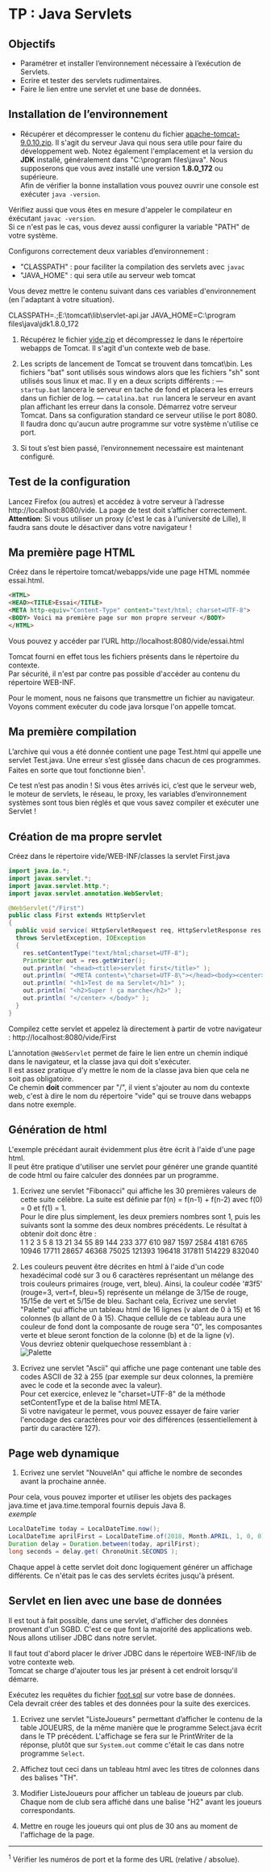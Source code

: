 # TP : Java Servlets

## Objectifs

- Paramétrer et installer l’environnement nécessaire à l’exécution de Servlets. 
- Ecrire et tester des servlets rudimentaires. 
- Faire le lien entre une servlet et une base de données.


## Installation de l’environnement

- Récupérer et décompresser le contenu du fichier [apache-tomcat-9.0.10.zip](http://apache.mirrors.ovh.net/ftp.apache.org/dist/tomcat/tomcat-9/v9.0.10/bin/apache-tomcat-9.0.10.zip). Il s'agit du serveur Java qui nous sera utile pour faire du développement web.
Notez également l'emplacement et la version du __JDK__ installé, généralement dans "C:\program files\java\". Nous supposerons que vous avez installé une version __1.8.0_172__ ou supérieure.  
Afin de vérifier la bonne installation vous pouvez ouvrir une console est exécuter `java -version`.

Vérifiez aussi que vous êtes en mesure d'appeler le compilateur en éxécutant `javac -version`.  
Si ce n'est pas le cas, vous devez aussi configurer la variable "PATH" de votre système.

Configurons correctement deux variables d’environnement :
- "CLASSPATH" : pour faciliter la compilation des servlets avec `javac`
- "JAVA_HOME" : qui sera utile au serveur web tomcat

Vous devez mettre le contenu suivant dans ces variables d'environnement (en l'adaptant à votre situation).

CLASSPATH=.;E:\tomcat\lib\servlet-api.jar
JAVA_HOME=C:\program files\java\jdk1.8.0_172

1. Récupérez le fichier [vide.zip](vide.zip) et décompressez le dans le répertoire webapps de Tomcat. Il s'agit d'un contexte web de base.  

1. Les scripts de lancement de Tomcat se trouvent dans tomcat\bin. Les fichiers "bat" sont utilisés sous windows alors que les fichiers "sh" sont utilisés sous linux et mac. Il y en a deux scripts différents :
— `startup.bat` lancera le serveur en tache de fond et placera les erreurs dans un fichier de log.
— `catalina.bat run` lancera le serveur en avant plan affichant les erreur dans la console.
Démarrez votre serveur Tomcat. Dans sa configuration standard ce serveur utilise le port 8080.  
Il faudra donc qu'aucun autre programme sur votre système n'utilise ce port.  

1. Si tout s’est bien passé, l’environnement necessaire est maintenant configuré.

## Test de la configuration

Lancez Firefox (ou autres) et accédez à votre serveur à l’adresse http://localhost:8080/vide. La page de test doit s’afficher correctement.  
__Attention__: Si vous utiliser un proxy (c'est le cas à l'université de Lille), Il faudra sans doute le désactiver dans votre navigateur !


## Ma première page HTML

Créez dans le répertoire tomcat/webapps/vide une page HTML nommée essai.html.

```html
<HTML>
<HEAD><TITLE>Essai</TITLE>
<META http-equiv="Content-Type" content="text/html; charset=UTF-8">
<BODY> Voici ma première page sur mon propre serveur </BODY>
</HTML>
```

Vous pouvez y accéder par l’URL http://localhost:8080/vide/essai.html

Tomcat fourni en effet tous les fichiers présents dans le répertoire du contexte.  
Par sécurité, il n'est par contre pas possible d'accéder au contenu du répertoire WEB-INF.

Pour le moment, nous ne faisons que transmettre un fichier au navigateur.  
Voyons comment exécuter du code java lorsque l'on appelle tomcat.

## Ma première compilation

L’archive qui vous a été donnée contient une page Test.html qui appelle une servlet Test.java. Une erreur s’est glissée dans chacun de ces programmes. Faites en sorte que tout fonctionne bien<sup>1</sup>.

Ce test n’est pas anodin ! Si vous êtes arrivés ici, c’est que le serveur web, le moteur de servlets, le réseau, le proxy, les variables d’environnement systèmes sont tous bien réglés et que vous savez compiler et exécuter une Servlet !


## Création de ma propre servlet

Créez dans le répertoire vide/WEB-INF/classes la servlet First.java

```java
import java.io.*;
import javax.servlet.*;
import javax.servlet.http.*;
import javax.servlet.annotation.WebServlet;

@WebServlet("/First")
public class First extends HttpServlet
{
  public void service( HttpServletRequest req, HttpServletResponse res )
  throws ServletException, IOException
  {
    res.setContentType("text/html;charset=UTF-8");
    PrintWriter out = res.getWriter();
    out.println( "<head><title>servlet first</title>" );
    out.println( "<META content=\"charset=UTF-8\"></head><body><center>" );
    out.println( "<h1>Test de ma Servlet</h1>" );
    out.println( "<h2>Super ! ça marche</h2>" );
    out.println( "</center> </body>" );
  }
}
```

Compilez cette servlet et appelez là directement à partir de votre navigateur : http://localhost:8080/vide/First

L'annotation `@WebServlet` permet de faire le lien entre un chemin indiqué dans le navigateur, et la classe java qui doit s'exécuter.  
Il est assez pratique d'y mettre le nom de la classe java bien que cela ne soit pas obligatoire.  
Ce chemin __doit__ commencer par "/", il vient s'ajouter au nom du contexte web, c'est à dire le nom du répertoire "vide" qui se trouve dans webapps dans notre exemple.


## Génération de html

L'exemple précédant aurait évidemment plus être écrit à l'aide d'une page html.  
Il peut être pratique d'utiliser une servlet pour générer une grande quantité de code html ou faire calculer des données par un programme.


1. Ecrivez une servlet "Fibonacci" qui affiche les 30 premières valeurs de cette suite célèbre. La suite est définie par f(n) = f(n-1) + f(n-2) avec f(0) = 0 et f(1) = 1.  
Pour le dire plus simplement, les deux premiers nombres sont 1, puis les suivants sont la somme des deux nombres précédents. Le résultat à obtenir doit donc être :  
1 1 2 3 5 8 13 21 34 55 89 144 233 377 610 987 1597 2584 4181 6765 10946 17711 28657 46368 75025 121393 196418 317811 514229 832040  

1. Les couleurs peuvent être décrites en html à l'aide d'un code hexadécimal codé sur 3 ou 6 caractères représentant un mélange des trois couleurs primaires (rouge, vert, bleu). Ainsi, la couleur codée '#3f5' (rouge=3, vert=f, bleu=5) représente un mélange de 3/15e de rouge, 15/15e de vert et 5/15e de bleu. Sachant cela, Ecrivez une servlet "Palette" qui affiche un tableau html de 16 lignes (v alant de 0 à 15) et 16 colonnes (b allant de 0 à 15). Chaque cellule de ce tableau aura une couleur de fond dont la composante de rouge sera "0", les composantes verte et bleue seront fonction de la colonne (b) et de la ligne (v).  
Vous devriez obtenir quelquechose ressemblant à :  
![Palette](img/Palette.png)  

1. Ecrivez une servlet "Ascii" qui affiche une page contenant une table des codes ASCII de 32 à 255 (par exemple sur deux colonnes, la première avec le code et la seconde avec la valeur).  
Pour cet exercice, enlevez le "charset=UTF-8" de la méthode setContentType et de la balise html META.  
Si votre navigateur le permet, vous pouvez essayer de faire varier l'encodage des caractères pour voir des différences (essentiellement à partir du caractère 127).


## Page web dynamique

1. Ecrivez une servlet "NouvelAn" qui affiche le nombre de secondes avant la prochaine année.

Pour cela, vous pouvez importer et utiliser les objets des packages java.time et java.time.temporal fournis depuis Java 8.  
_exemple_

```java
LocalDateTime today = LocalDateTime.now();
LocalDateTime aprilFirst = LocalDateTime.of(2018, Month.APRIL, 1, 0, 0);
Duration delay = Duration.between(today, aprilFirst);
long seconds = delay.get( ChronoUnit.SECONDS );
```

Chaque appel à cette servlet doit donc logiquement générer un affichage différents. Ce n'était pas le cas des servlets écrites jusqu'à présent.


## Servlet en lien avec une base de données

Il est tout à fait possible, dans une servlet, d'afficher des données provenant d'un SGBD. C'est ce que font la majorité des applications web. Nous allons utiliser JDBC dans notre servlet.

Il faut tout d'abord placer le driver JDBC dans le répertoire WEB-INF/lib de votre contexte web.  
Tomcat se charge d'ajouter tous les jar présent à cet endroit lorsqu'il démarre.  


Exécutez les requêtes du fichier [foot.sql](foot.sql) sur votre base de données.  
Cela devrait créer des tables et des données pour la suite des exercices.


1. Ecrivez une servlet "ListeJoueurs" permettant d’afficher le contenu de la table JOUEURS, de la même manière que le programme Select.java écrit dans le TP précédent. L'affichage se fera sur le PrintWriter de la réponse, plutôt que sur `System.out` comme c'était le cas dans notre programme `Select`.  

1. Affichez tout ceci dans un tableau html avec les titres de colonnes dans des balises "TH".   

1. Modifier ListeJoueurs pour afficher un tableau de joueurs par club. Chaque nom de club sera affiché dans une balise "H2" avant les joueurs correspondants.  

1. Mettre en rouge les joueurs qui ont plus de 30 ans au moment de l'affichage de la page.


---

<sup>1</sup> Vérifier les numéros de port et la forme des URL (relative / absolue).


